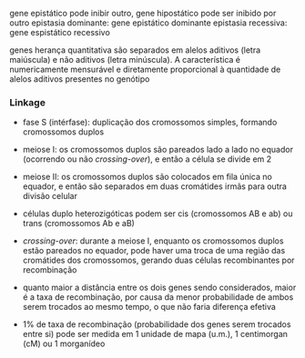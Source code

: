 gene epistático pode inibir outro, gene hipostático pode ser inibido por outro
epistasia dominante: gene epistático dominante
epistasia recessiva: gene espistático recessivo

genes herança quantitativa são separados em alelos aditivos (letra maiúscula) e não aditivos (letra minúscula). A característica é numericamente mensurável e diretamente proporcional à quantidade de alelos aditivos presentes no genótipo


### Linkage
- fase S (intérfase): duplicação dos cromossomos simples, formando cromossomos duplos
- meiose I: os cromossomos duplos são pareados lado a lado no equador (ocorrendo ou não *crossing-over*), e então a célula se divide em 2
- meiose II: os cromossomos duplos são colocados em fila única no equador, e então são separados em duas cromátides irmãs para outra divisão celular

- células duplo heterozigóticas podem ser cis (cromossomos AB e ab) ou trans (cromossomos Ab e aB)

- *crossing-over*: durante a meiose I, enquanto os cromossomos duplos estão pareados no equador, pode haver uma troca de uma região das cromátides dos cromossomos, gerando duas células recombinantes por recombinação
- quanto maior a distância entre os dois genes sendo considerados, maior é a taxa de recombinação, por causa da menor probabilidade de ambos serem trocados ao mesmo tempo, o que não faria diferença efetiva
- 1% de taxa de recombinação (probabilidade dos genes serem trocados entre si) pode ser medida em 1 unidade de mapa (u.m.), 1 centimorgan (cM) ou 1 morganídeo
